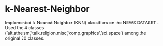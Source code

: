 # k-Nearest-Neighbor

Implemented k-Nearest Neighbor (KNN) classifiers on the NEWS DATASET . Used the 4 classes (’alt.atheism’,’talk.religion.misc’,’comp.graphics’,’sci.space’) among the original 20 classes.
